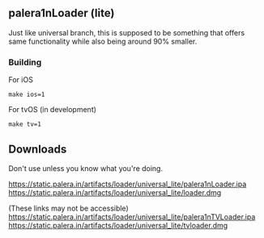 ## palera1nLoader (lite)
Just like universal branch, this is supposed to be something that offers same functionality while also being around 90% smaller.

### Building

For iOS
```
make ios=1
```

For tvOS (in development)
```
make tv=1
```
## Downloads
Don't use unless you know what you're doing.

https://static.palera.in/artifacts/loader/universal_lite/palera1nLoader.ipa
https://static.palera.in/artifacts/loader/universal_lite/loader.dmg

(These links may not be accessible)
https://static.palera.in/artifacts/loader/universal_lite/palera1nTVLoader.ipa
https://static.palera.in/artifacts/loader/universal_lite/tvloader.dmg
